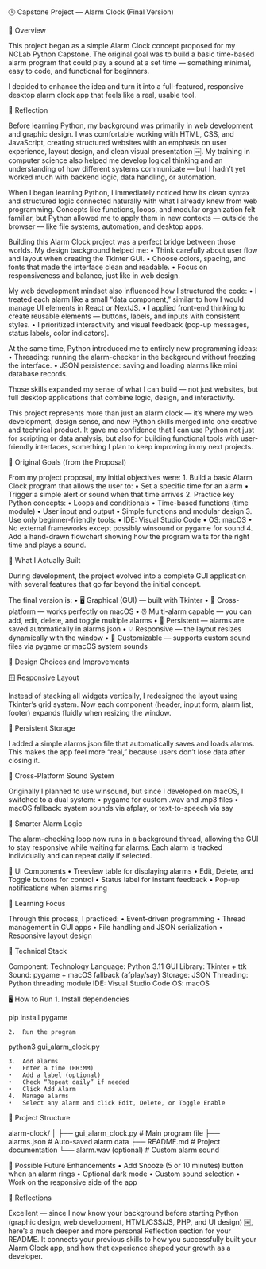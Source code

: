 🕒 Capstone Project — Alarm Clock (Final Version)

📘 Overview

This project began as a simple Alarm Clock concept proposed for my NCLab Python Capstone.
The original goal was to build a basic time-based alarm program that could play a sound at a set time — something minimal, easy to code, and functional for beginners.

I decided to enhance the idea and turn it into a full-featured, responsive desktop alarm clock app that feels like a real, usable tool.

💭 Reflection

Before learning Python, my background was primarily in web development and graphic design.
I was comfortable working with HTML, CSS, and JavaScript, creating structured websites with an emphasis on user experience, layout design, and clean visual presentation ￼. My training in computer science also helped me develop logical thinking and an understanding of how different systems communicate — but I hadn’t yet worked much with backend logic, data handling, or automation.

When I began learning Python, I immediately noticed how its clean syntax and structured logic connected naturally with what I already knew from web programming.
Concepts like functions, loops, and modular organization felt familiar, but Python allowed me to apply them in new contexts — outside the browser — like file systems, automation, and desktop apps.

Building this Alarm Clock project was a perfect bridge between those worlds.
My design background helped me:
	•	Think carefully about user flow and layout when creating the Tkinter GUI.
	•	Choose colors, spacing, and fonts that made the interface clean and readable.
	•	Focus on responsiveness and balance, just like in web design.

My web development mindset also influenced how I structured the code:
	•	I treated each alarm like a small “data component,” similar to how I would manage UI elements in React or NextJS.
	•	I applied front-end thinking to create reusable elements — buttons, labels, and inputs with consistent styles.
	•	I prioritized interactivity and visual feedback (pop-up messages, status labels, color indicators).

At the same time, Python introduced me to entirely new programming ideas:
	•	Threading: running the alarm-checker in the background without freezing the interface.
	•	JSON persistence: saving and loading alarms like mini database records.

Those skills expanded my sense of what I can build — not just websites, but full desktop applications that combine logic, design, and interactivity.

This project represents more than just an alarm clock — it’s where my web development, design sense, and new Python skills merged into one creative and technical product.
It gave me confidence that I can use Python not just for scripting or data analysis, but also for building functional tools with user-friendly interfaces, something I plan to keep improving in my next projects.

🎯 Original Goals (from the Proposal)

From my project proposal, my initial objectives were:
	1.	Build a basic Alarm Clock program that allows the user to:
	•	Set a specific time for an alarm
	•	Trigger a simple alert or sound when that time arrives
	2.	Practice key Python concepts:
	•	Loops and conditionals
	•	Time-based functions (time module)
	•	User input and output
	•	Simple functions and modular design
	3.	Use only beginner-friendly tools:
	•	IDE: Visual Studio Code
	•	OS: macOS
	•	No external frameworks except possibly winsound or pygame for sound
	4.	Add a hand-drawn flowchart showing how the program waits for the right time and plays a sound.


🚀 What I Actually Built

During development, the project evolved into a complete GUI application with several features that go far beyond the initial concept.

The final version is:
	•	🖥 Graphical (GUI) — built with Tkinter
	•	🎵 Cross-platform — works perfectly on macOS
	•	⏰ Multi-alarm capable — you can add, edit, delete, and toggle multiple alarms
	•	💾 Persistent — alarms are saved automatically in alarms.json
	•	💡 Responsive — the layout resizes dynamically with the window
	•	🔔 Customizable — supports custom sound files via pygame or macOS system sounds



🧩 Design Choices and Improvements

🪟 Responsive Layout

Instead of stacking all widgets vertically, I redesigned the layout using Tkinter’s grid system.
Now each component (header, input form, alarm list, footer) expands fluidly when resizing the window.

💾 Persistent Storage

I added a simple alarms.json file that automatically saves and loads alarms.
This makes the app feel more “real,” because users don’t lose data after closing it.

🎵 Cross-Platform Sound System

Originally I planned to use winsound, but since I developed on macOS, I switched to a dual system:
	•	pygame for custom .wav and .mp3 files
	•	macOS fallback: system sounds via afplay, or text-to-speech via say

🧠 Smarter Alarm Logic

The alarm-checking loop now runs in a background thread, allowing the GUI to stay responsive while waiting for alarms.
Each alarm is tracked individually and can repeat daily if selected.

🧱 UI Components
	•	Treeview table for displaying alarms
	•	Edit, Delete, and Toggle buttons for control
	•	Status label for instant feedback
	•	Pop-up notifications when alarms ring

🧠 Learning Focus

Through this process, I practiced:
	•	Event-driven programming
	•	Thread management in GUI apps
	•	File handling and JSON serialization
	•	Responsive layout design


🧰 Technical Stack

Component:	Technology
Language:	Python 3.11
GUI Library:	Tkinter + ttk
Sound:	pygame + macOS fallback (afplay/say)
Storage:	JSON
Threading:	Python threading module
IDE:	Visual Studio Code
OS:	macOS



🖥 How to Run
	1.	Install dependencies

pip install pygame


	2.	Run the program

python3 gui_alarm_clock.py


	3.	Add alarms
	•	Enter a time (HH:MM)
	•	Add a label (optional)
	•	Check “Repeat daily” if needed
	•	Click Add Alarm
	4.	Manage alarms
	•	Select any alarm and click Edit, Delete, or Toggle Enable


📂 Project Structure

alarm-clock/
│
├── gui_alarm_clock.py   # Main program file
├── alarms.json          # Auto-saved alarm data
├── README.md            # Project documentation
└── alarm.wav (optional) # Custom alarm sound



🌱 Possible Future Enhancements
	•	Add Snooze (5 or 10 minutes) button when an alarm rings
	•	Optional dark mode
	•	Custom sound selection 
    •	Work on the responsive side of the app



💬 Reflections

Excellent — since I now know your background before starting Python (graphic design, web development, HTML/CSS/JS, PHP, and UI design) ￼, here’s a much deeper and more personal Reflection section for your README.
It connects your previous skills to how you successfully built your Alarm Clock app, and how that experience shaped your growth as a developer.
